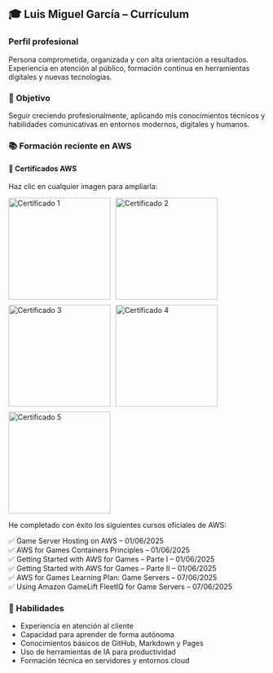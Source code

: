 ## 🎓 Luis Miguel García – Currículum

### Perfil profesional  
Persona comprometida, organizada y con alta orientación a resultados.  
Experiencia en atención al público, formación continua en herramientas digitales y nuevas tecnologías.

### 🎯 Objetivo  
Seguir creciendo profesionalmente, aplicando mis conocimientos técnicos y habilidades comunicativas en entornos modernos, digitales y humanos.

### 📚 Formación reciente en AWS

#### 🧾 Certificados AWS  
Haz clic en cualquier imagen para ampliarla:

<div style="display: flex; flex-wrap: wrap; gap: 10px;">

  <a href="/assets/certificados/certificado_1.jpg" target="_blank">
    <img src="/assets/certificados/certificado_1.jpg" width="200" alt="Certificado 1">
  </a>

  <a href="/assets/certificados/certificado_2.jpg" target="_blank">
    <img src="/assets/certificados/certificado_2.jpg" width="200" alt="Certificado 2">
  </a>

  <a href="/assets/certificados/certificado_3.jpg" target="_blank">
    <img src="/assets/certificados/certificado_3.jpg" width="200" alt="Certificado 3">
  </a>

  <a href="/assets/certificados/certificado_4.jpg" target="_blank">
    <img src="/assets/certificados/certificado_4.jpg" width="200" alt="Certificado 4">
  </a>

  <a href="/assets/certificados/certificado_5.jpg" target="_blank">
    <img src="/assets/certificados/certificado_5.jpg" width="200" alt="Certificado 5">
  </a>

</div>

He completado con éxito los siguientes cursos oficiales de AWS:

✅ Game Server Hosting on AWS – 01/06/2025  
✅ AWS for Games Containers Principles – 01/06/2025  
✅ Getting Started with AWS for Games – Parte I – 01/06/2025  
✅ Getting Started with AWS for Games – Parte II – 01/06/2025  
✅ AWS for Games Learning Plan: Game Servers – 07/06/2025  
✅ Using Amazon GameLift FleetIQ for Game Servers – 07/06/2025  

### 🧠 Habilidades

- Experiencia en atención al cliente  
- Capacidad para aprender de forma autónoma  
- Conocimientos básicos de GitHub, Markdown y Pages  
- Uso de herramientas de IA para productividad  
- Formación técnica en servidores y entornos cloud

